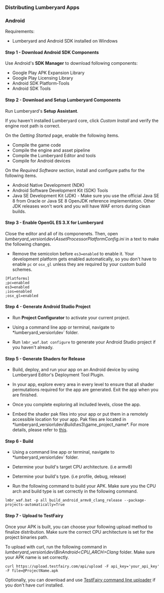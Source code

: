 ### Distributing Lumberyard Apps

### Android

Requirements:
* Lumberyard and Android SDK installed on Windows

#### Step 1 - Download Android SDK Components

Use Android's **SDK Manager** to download following components:

* Google Play APK Expansion Library
* Google Play Licensing Library
* Android SDK Platform-Tools
* Android SDK Tools

#### Step 2 - Download and Setup Lumberyard Components

Run Lumberyard's **Setup Assistant**.

If you haven't installed Lumberyard core, click *Custom Install* and verify the engine root path is correct.

On the *Getting Started* page, enable the following items.

* Compile the game code
* Compile the engine and asset pipeline
* Compile the Lumberyard Editor and tools
* Compile for Android devices

On the *Required Software* section, install and configure paths for the following items.

* Android Native Development (NDK)
* Android Software Development Kit (SDK) Tools
* Java SE Development Kit (JDK) - Make sure you use the official Java SE 8 from Oracle or Java SE 8 OpenJDK reference implementation. Other JDK releases won't work and you will have WAF errors during clean builds.

#### Step 3 - Enable OpenGL ES 3.X for Lumberyard

Close the editor and all of its componenets. Then, open *lumberyard_version\dev\AssetProcessorPlatformConfig.ini* in a text to make the following changes.

* Remove the semicolon before `es3=enabled` to enable it. Your development platform gets enabled automatically, so you don't have to enable `pc` or `osx_gl` unless they are required by your custom build schemes.

```
[Platforms]
;pc=enabled
es3=enabled
;ios=enabled
;osx_gl=enabled
```

#### Step 4 - Generate Android Studio Project

* Run **Project Configurator** to activate your current project.

* Using a command line app or terminal, navigate to *lumberyard_version\dev` folder.

* Run `lmbr_waf.bat configure` to generate your Android Studio project if you haven't already.

#### Step 5 - Generate Shaders for Release

* Build, deploy, and run your app on an Android device by using Lumberyard Editor's Deployment Tool Plugin.

* In your app, explore every area in every level to ensure that all shader permutations required for the app are generated. Exit the app when you are finished.

* Once you complete exploring all included levels, close the app.

* Embed the shader pak files into your app or put them in a remotely accessible location for your app. Pak files are located in *lumberyard_version\dev\Build\es3\game_project_name\*. For more details, please refer to [this](https://docs.aws.amazon.com/lumberyard/latest/userguide/android-shaders-building.html).


#### Step 6 - Build

* Using a command line app or terminal, navigate to *lumberyard_version\dev` folder.

* Determine your build's target CPU architecture. (i.e armv8)

* Determine your build's type. (i.e profile, debug, release)

* Run the following command to build your APK. Make sure you the CPU arch and build type is set correctly in the following command.

```
lmbr_waf.bat -p all build_android_armv8_clang_release --package-projects-automatically=True
```

#### Step 7 - Upload to TestFairy

Once your APK is built, you can choose your following upload method to finalize distribution. Make sure the correct CPU architecture is set for the project binaries path.

To upload with curl, run the following command in *lumberyard_version\dev\BinAndroid<CPU_ARCH>Clang* folder. Make sure your APK name is set correctly.

```
curl https://upload.testfairy.com/api/upload -F api_key='your_api_key' -F file=@ProjectName.apk
```

Optionally, you can download and use [TestFairy command line uploader](https://github.com/testfairy/command-line-uploader) if you don't have curl installed.
